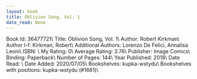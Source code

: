 ```yaml
---
layout: book
title: Oblivion Song, Vol. 1
date_read: None
---
```


Book Id: 36477721\ 
Title: Oblivion Song, Vol. 1\ 
Author: Robert Kirkman\ 
Author l-f: Kirkman, Robert\ 
Additional Authors: Lorenzo De Felici, Annalisa Leoni\ 
ISBN: \ 
My Rating: 0\ 
Average Rating: 3.76\ 
Publisher: Image Comics\ 
Binding: Paperback\ 
Number of Pages: 144\ 
Year Published: 2018\ 
Date Read: \ 
Date Added: 2020/07/05\ 
Bookshelves: kupka-wstydu\ 
Bookshelves with positions: kupka-wstydu (#1681)\ 

